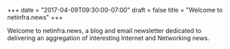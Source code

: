 +++
date = "2017-04-09T09:30:00-07:00"
draft = false
title = "Welcome to netinfra.news"
+++

Welcome to netinfra.news, a blog and email newsletter dedicated to delivering an aggregation of interesting Internet and Networking news. 